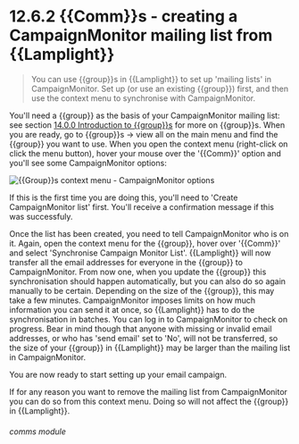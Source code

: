 # 12.6.2    {{Comm}}s - creating a CampaignMonitor mailing list from {{Lamplight}}

> You can use {{group}}s in {{Lamplight}} to set up 'mailing lists' in CampaignMonitor. Set up (or use an existing {{group}}) first, and then use the context menu to synchronise with CampaignMonitor. 

You'll need a {{group}} as the basis of your CampaignMonitor mailing list: see section [14.0.0  Introduction to {{group}}s](/help/index/v/{{version}}/p/14.0.0) for more on {{group}}s. When you are ready, go to {{group}}s -> view all on the main menu and find the {{group}} you want to use. When you open the context menu (right-click on click the menu button), hover your mouse over the '{{Comm}}' option and you'll see some CampaignMonitor options:

![{{Group}}s context menu - CampaignMonitor options]({{imgpath}}237a.png)

If this is the first time you are doing this, you'll need to 'Create CampaignMonitor list' first. You'll receive a confirmation message if this was successfuly.

Once the list has been created, you need to tell CampaignMonitor who is on it. Again, open the context menu for the {{group}}, hover over '{{Comm}}' and select 'Synchronise Campaign Monitor List'. {{Lamplight}} will now transfer all the email addresses for everyone in the {{group}} to CampaignMonitor. From now one, when you update the {{group}} this synchronisation should happen automatically, but you can also do so again manually to be certain. Depending on the size of the {{group}}, this may take a few minutes. CampaignMonitor imposes limits on how much information you can send it at once, so {{Lamplight}} has to do the synchronisation in batches. You can log in to CampaignMonitor to check on progress. Bear in mind though that anyone with missing or invalid email addresses, or who has 'send email' set to 'No', will not be transferred, so the size of your {{group}} in {{Lamplight}} may be larger than the mailing list in CampaignMonitor. 

You are now ready to start setting up your email campaign.

If for any reason you want to remove the mailing list from CampaignMonitor you can do so from this context menu. Doing so will not affect the {{group}} in {{Lamplight}}. 

###### comms module

